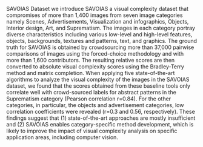 SAVOIAS Dataset
we introduce SAVOIAS a visual complexity dataset that compromises of more than 1,400 images from seven image categories
namely Scenes, Advertisements, Visualization and infographics, Objects, Interior design,
Art, and Suprematism. The images in each category portray diverse characteristics including various low-level and high-level
features, objects, backgrounds, textures and patterns, text, and graphics. The ground truth for SAVOIAS is obtained by
crowdsourcing more than 37,000 pairwise comparisons of images using the forced-choice methodology and with more than 1,600
contributors. The resulting relative scores are then converted to absolute visual complexity scores using the Bradley-Terry
method and matrix completion. When applying five state-of-the-art algorithms to analyze the visual complexity of the images
in the SAVOIAS dataset, we found that the scores obtained from these baseline tools only correlate well with crowd-sourced
labels for abstract patterns in the Suprematism category (Pearson correlation r=0.84). For the other categories, 
in particular, the objects and advertisement categories, low correlation coefficients were revealed (r=0.3 and 0.56,
respectively). These findings suggest that (1) state-of-the-art approaches are mostly insufficient and (2) SAVOIAS enables
category-specific method development, which is likely to improve the impact of visual complexity analysis on specific
application areas, including computer vision.
